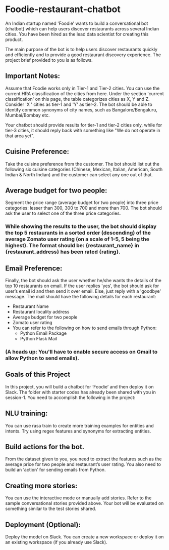# Foodie-restaurant-chatbot

An Indian startup named 'Foodie' wants to build a conversational bot (chatbot) which can help users discover restaurants across several Indian cities. You have been hired as the lead data scientist for creating this product.


The main purpose of the bot is to help users discover restaurants quickly and efficiently and to provide a good restaurant discovery experience. The project brief provided to you is as follows.
  

## Important Notes: 

Assume that Foodie works only in Tier-1 and Tier-2 cities. You can use the current HRA classification of the cities from here. Under the section 'current classification' on this page, the table categorizes cities as X, Y and Z. Consider 'X ' cities as tier-1 and 'Y' as tier-2. 
The bot should be able to identify common synonyms of city names, such as Bangalore/Bengaluru, Mumbai/Bombay etc.
 
Your chatbot should provide results for tier-1 and tier-2 cities only, while for tier-3 cities, it should reply back with something like "We do not operate in that area yet".

 
## Cuisine Preference: 

Take the cuisine preference from the customer. The bot should list out the following six cuisine categories (Chinese, Mexican, Italian, American, South Indian & North Indian) and the customer can select any one out of that.


## Average budget for two people: 

Segment the price range (average budget for two people) into three price categories: lesser than 300, 300 to 700 and more than 700. The bot should ask the user to select one of the three price categories.

### While showing the results to the user, the bot should display the top 5 restaurants in a sorted order (descending) of the average Zomato user rating (on a scale of 1-5, 5 being the highest). The format should be: {restaurant_name} in {restaurant_address} has been rated {rating}.


## Email Preference:

Finally, the bot should ask the user whether he/she wants the details of the top 10 restaurants on email. If the user replies 'yes', the bot should ask for user’s email id and then send it over email. Else, just reply with a 'goodbye' message. The mail should have the following details for each restaurant:

- Restaurant Name
- Restaurant locality address
- Average budget for two people
- Zomato user rating
- You can refer to the following on how to send emails through Python:
  - Python Email Package
  - Python Flask Mail
### (A heads up: You'll have to enable secure access on Gmail to allow Python to send emails).
 

## Goals of this Project

In this project, you will build a chatbot for ‘Foodie’ and then deploy it on Slack. The folder with starter codes has already been shared with you in session-1. You need to accomplish the following in the project:

## NLU training: 
You can use rasa train to create more training examples for entities and intents. Try using regex features and synonyms for extracting entities.

## Build actions for the bot. 
From the dataset given to you, you need to extract the features such as the average price for two people and restaurant’s user rating. You also need to build an ‘action’ for sending emails from Python.

## Creating more stories: 
You can use the interactive mode or manually add stories. Refer to the sample conversational stories provided above.  Your bot will be evaluated on something similar to the test stories shared.

## Deployment (Optional): 
Deploy the model on Slack. You can create a new workspace or deploy it on an existing workspace (if you already use Slack).